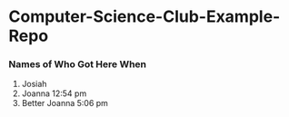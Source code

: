 # Computer-Science-Club-Example-Repo
### Names of Who Got Here When
1. Josiah
2. Joanna 12:54 pm
3. Better Joanna 5:06 pm



